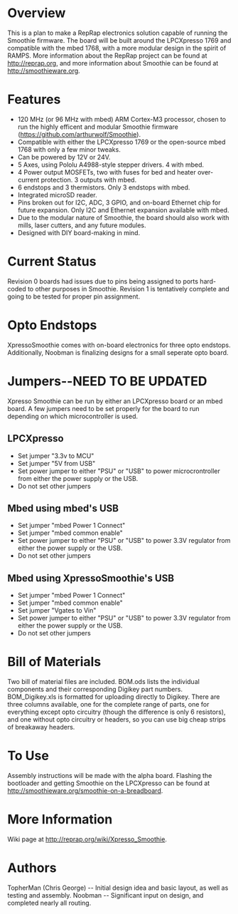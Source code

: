 Overview
========
This is a plan to make a RepRap electronics solution capable of running the Smoothie firmware. The board will be built around the LPCXpresso 1769 and compatible with the mbed 1768, with a more modular design in the spirit of RAMPS. More information about the RepRap project can be found at http://reprap.org, and more information about Smoothie can be found at http://smoothieware.org.

Features
========
* 120 MHz (or 96 MHz with mbed) ARM Cortex-M3 processor, chosen to run the highly efficent and modular Smoothie firmware (https://github.com/arthurwolf/Smoothie).
* Compatible with either the LPCXpresso 1769 or the open-source mbed 1768 with only a few minor tweaks.
* Can be powered by 12V or 24V.
* 5 Axes, using Pololu A4988-style stepper drivers. 4 with mbed.
* 4 Power output MOSFETs, two with fuses for bed and heater over-current protection. 3 outputs with mbed.
* 6 endstops and 3 thermistors. Only 3 endstops with mbed.
* Integrated microSD reader.
* Pins broken out for I2C, ADC, 3 GPIO, and on-board Ethernet chip for future expansion. Only I2C and Ethernet expansion available with mbed.
* Due to the modular nature of Smoothie, the board should also work with mills, laser cutters, and any future modules.
* Designed with DIY board-making in mind.

Current Status
==============
Revision 0 boards had issues due to pins being assigned to ports hard-coded to other purposes in Smoothie. Revision 1 is tentatively complete and going to be tested for proper pin assignment.

Opto Endstops
=============
XpressoSmoothie comes with on-board electronics for three opto endstops. Additionally, Noobman is finalizing designs for a small seperate opto board.

Jumpers--NEED TO BE UPDATED
=======
Xpresso Smoothie can be run by either an LPCXpresso board or an mbed board. A few jumpers need to be set properly for the board to run depending on which microcontroller is used.

LPCXpresso
----------
* Set jumper "3.3v to MCU"
* Set jumper "5V from USB"
* Set power jumper to either "PSU" or "USB" to power microcrontroller from either the power supply or the USB.
* Do not set other jumpers

Mbed using mbed's USB
---------------------
* Set jumper "mbed Power 1 Connect"
* Set jumper "mbed common enable"
* Set power jumper to either "PSU" or "USB" to power 3.3V regulator from either the power supply or the USB.
* Do not set other jumpers

Mbed using XpressoSmoothie's USB
--------------------------------
* Set jumper "mbed Power 1 Connect"
* Set jumper "mbed common enable"
* Set jumper "Vgates to Vin"
* Set power jumper to either "PSU" or "USB" to power 3.3V regulator from either the power supply or the USB.
* Do not set other jumpers

Bill of Materials
=================
Two bill of material files are included. BOM.ods lists the individual components and their corresponding Digikey part numbers. BOM_Digikey.xls is formatted for uploading directly to Digikey. There are three columns available, one for the complete range of parts, one for everything except opto circuitry (though the difference is only 6 resistors), and one without opto circuitry or headers, so you can use big cheap strips of breakaway headers.

To Use
======
Assembly instructions will be made with the alpha board.
Flashing the bootloader and getting Smoothie on the LPCXpresso can be found at http://smoothieware.org/smoothie-on-a-breadboard.

More Information
================
Wiki page at http://reprap.org/wiki/Xpresso_Smoothie.

Authors
=======
TopherMan (Chris George) -- Initial design idea and basic layout, as well as testing and assembly.
Noobman -- Significant input on design, and completed nearly all routing.
